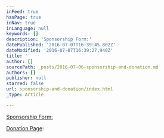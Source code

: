 ```yaml
---
inFeed: true
hasPage: true
inNav: true
inLanguage: null
keywords: []
description: 'Sponsorship Form:'
datePublished: '2016-07-07T16:39:45.802Z'
dateModified: '2016-07-07T16:39:27.940Z'
title: ''
author: []
sourcePath: _posts/2016-07-06-sponsorship-and-donation.md
authors: []
publisher: null
starred: false
url: sponsorship-and-donation/index.html
_type: Article

---
```

[Sponsorship Form][0][:][1]

[Donation Page][2]:

[0]: https://drive.google.com/open?id=0ByKlGsitdBDOOTNoMmtNOFRLRGc
[1]: null
[2]: https://www.gofundme.com/2bzkhxw